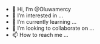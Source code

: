 - 👋 Hi, I’m @Oluwamercy
- 👀 I’m interested in ...
- 🌱 I’m currently learning ...
- 💞️ I’m looking to collaborate on ...
- 📫 How to reach me ...

<!---
Oluwamercy/Oluwamercy is a ✨ special ✨ repository because its `README.md` (this file) appears on your GitHub profile.
You can click the Preview link to take a look at your changes.
--->
